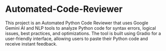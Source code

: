 # Automated-Code-Reviewer
This project is an Automated Python Code Reviewer that uses Google Gemini AI and NLP tools to analyze Python code for syntax errors, logical issues, best practices, and optimizations. The tool is built using Gradio for a user-friendly interface, allowing users to paste their Python code and receive instant feedback.


